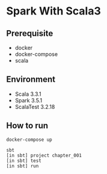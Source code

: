 
# Spark With Scala3

## Prerequisite

- docker
- docker-compose
- scala

## Environment

- Scala 3.3.1
- Spark 3.5.1
- ScalaTest 3.2.18

## How to run

```shell
docker-compose up

sbt
[in sbt] project chapter_001
[in sbt] test
[in sbt] run
```